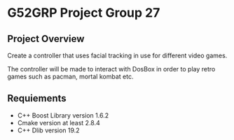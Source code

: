 # G52GRP Project Group 27

## Project Overview

Create a controller that uses facial tracking in use for different video games.
   


The controller will be made to interact with DosBox in order to play retro games such as pacman, mortal kombat etc.


## Requiements
* C++ Boost Library version 1.6.2   
* Cmake version at least 2.8.4
* C++ Dlib version 19.2

  
